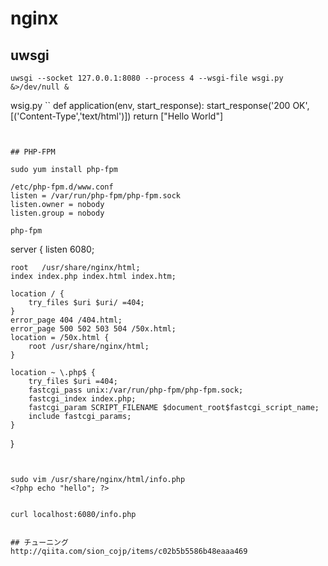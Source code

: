 # nginx

## uwsgi
```
uwsgi --socket 127.0.0.1:8080 --process 4 --wsgi-file wsgi.py &>/dev/null &
```

wsig.py
``
def application(env, start_response):
    start_response('200 OK', [('Content-Type','text/html')])
    return ["Hello World"]
```


## PHP-FPM

sudo yum install php-fpm

/etc/php-fpm.d/www.conf
listen = /var/run/php-fpm/php-fpm.sock
listen.owner = nobody
listen.group = nobody

php-fpm
```
server {
    listen       6080;

    root   /usr/share/nginx/html;
    index index.php index.html index.htm;

    location / {
        try_files $uri $uri/ =404;
    }
    error_page 404 /404.html;
    error_page 500 502 503 504 /50x.html;
    location = /50x.html {
        root /usr/share/nginx/html;
    }

    location ~ \.php$ {
        try_files $uri =404;
        fastcgi_pass unix:/var/run/php-fpm/php-fpm.sock;
        fastcgi_index index.php;
        fastcgi_param SCRIPT_FILENAME $document_root$fastcgi_script_name;
        include fastcgi_params;
    }
}

```


sudo vim /usr/share/nginx/html/info.php
<?php echo "hello"; ?>


curl localhost:6080/info.php


## チューニング
http://qiita.com/sion_cojp/items/c02b5b5586b48eaaa469
